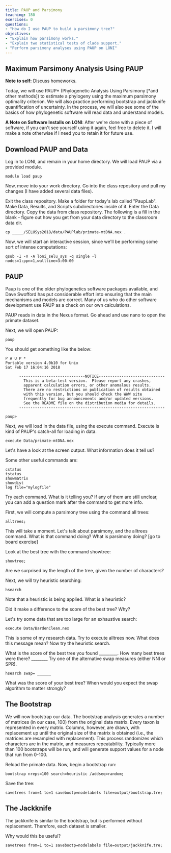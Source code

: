 ```yaml
---
title: PAUP and Parsimony
teaching: 180
exercises: 0
questions:
- "How do I use PAUP to build a parsimony tree?"
objectives:
- "Explain how parsimony works."
- "Explain two statistical tests of clade support."
- "Perform parsimony analyses using PAUP on LONI" 
---
```


## Maximum Parsimony Analysis Using PAUP

**Note to self:** Discuss homeworks. 

Today, we will use  PAUP* (Phylogenetic Analysis Using Parsimony [*and other methods]) to estimate a phylogeny using the maximum parsimony optimality criterion. We will also practice performing bootstrap and jackknife quantification of uncertainty. In the process, we will also see some of the basics of how phylogenetic software will read data and understand models.

**A Note on Software Installs on LONI**: After we're done with a piece of software, if you can't see yourself using it again, feel free to delete it. I will make a note otherwise if I need you to retain it for future use. 

## Download PAUP and Data

Log in to LONI, and remain in your home directory. We will load PAUP via a provided module.

```UNIX
module load paup
```

Now, move into your work directory. Go into the class repository and pull my changes (I have added several data files). 

Exit the class repository. Make a folder for today's lab called "PaupLab". Make Data, Results, and Scripts subdirectories inside of it. Enter the Data directory. Copy the data from class repository. The following is a fill in the blank - figure out how you get from your data directory to the classroom data dir. 

```UNIX
cp _____/SELUSys2018/data/PAUPlab/primate-mtDNA.nex .
``` 

Now, we will start an interactive session, since we'll be performing some sort of intense computations:

```UNIX
qsub -I -V -A loni_selu_sys -q single -l nodes=1:ppn=1,walltime=3:00:00
```

## PAUP 

Paup is one of the older phylogenetics software packages available, and Dave Swofford has put considerable effort into ensuring that the main mechanisms and models are correct. Many of us who do other software development use PAUP as a check on our own calculations.

PAUP reads in data in the Nexus format. Go ahead and use nano to open the primate dataset. 

Next, we will open PAUP:

```UNIX
paup
```

You should get something like the below:

```UNIX
P A U P *
Portable version 4.0b10 for Unix
Sat Feb 17 16:04:16 2018

      -----------------------------NOTICE-----------------------------
        This is a beta-test version.  Please report any crashes,
        apparent calculation errors, or other anomalous results.
        There are no restrictions on publication of results obtained
        with this version, but you should check the WWW site
        frequently for bug announcements and/or updated versions.  
        See the README file on the distribution media for details.
      ----------------------------------------------------------------

paup>

```

Next, we will load in the data file, using the execute command. Execute is kind of PAUP's catch-all for loading in data.

```UNIX
execute Data/primate-mtDNA.nex
```

Let's have a look at the screen output. What information does it tell us?

Some other useful commands are:

```
cstatus
tstatus
showmatrix
showdist
log file="mylogfile"
```

Try each command. What is it telling you? If any of them are still unclear, you can add a question mark after the command to get more info.

First, we will compute a parsimony tree using the command all trees:

```UNIX
alltrees;
```

This will take a moment. Let's talk about parsimony, and the alltrees command. What is that command doing? What is parsimony doing? [go to board exercise]

Look at the best tree with the command showtree:

```unix
showtree;
```

Are we surprised by the length of the tree, given the number of characters?

Next, we will try heuristic searching:

```unix
hsearch
```

Note that a heuristic is being applied. What is a heuristic? 

Did it make a difference to the score of the best tree? Why?

Let's try some data that are too large for an exhaustive search:

```
execute Data/BardenClean.nex
```

This is some of my research data. Try to execute alltrees now. What does this message mean? Now try the heuristic search.

What is the score of the best tree you found _________. How many best trees were there? ________ Try one of the alternative swap measures (either NNI or SPR). 

```
hsearch swap= ______
```

What was the score of your best tree? When would you expect the swap algorithm to matter strongly?

## The Bootstrap 

We will now bootstrap our data. The bootstrap analysis generates a number of matrices (in our case, 100) from the original data matrix. Every taxon is represented in every matrix. Columns, however, are drawn, with replacement up until the original size of the matrix is obtained (i.e., the matrices are resampled with replacement). This process randomizes which characters are in the matrix, and measures repeatability. Typically more than 100 bootstraps will be run, and will generate support values for a node that run from 0-100. 


Reload the primate data. Now, begin a bootstrap run: 

```UNIX
bootstrap nreps=100 search=heuristic /addseq=random;
```

Save the tree:

```UNIX
savetrees from=1 to=1 savebootp=nodelabels file=output/bootstrap.tre;
```

## The Jackknife


The jackknife is similar to the bootstrap, but is performed without replacement. Therefore, each dataset is smaller.

Why would this be useful?

```unix 
savetrees from=1 to=1 savebootp=nodelabels file=output/jackknife.tre;
```



